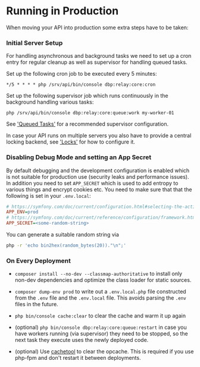 # Running in Production

When moving your API into production some extra steps have to be taken:

### Initial Server Setup

For handling asynchronous and background tasks we need to set up a cron entry
for regular cleanup as well as supervisor for handling queued tasks.

Set up the following cron job to be executed every 5 minutes:

```
*/5 * * * * php /srv/api/bin/console dbp:relay:core:cron
```

Set up the following supervisor job which runs continuously in the background
handling various tasks:

```
php /srv/api/bin/console dbp:relay:core:queue:work my-worker-01
```

See ['Queued Tasks'](./queue.md) for a recommended supervisor
configuration.

In case your API runs on multiple servers you also have to provide a central
locking backend, see ['Locks'](./locks.md) for how to configure it.

### Disabling Debug Mode and setting an App Secret

By default debugging and the development configuration is enabled which is not
suitable for production use (security leaks and performance issues). In addition
you need to set `APP_SECRET` which is used to add entropy to various things and
encrypt cookies etc. You need to make sure that that the following is set in
your `.env.local`:

```ini
# https://symfony.com/doc/current/configuration.html#selecting-the-active-environment
APP_ENV=prod
# https://symfony.com/doc/current/reference/configuration/framework.html#secret
APP_SECRET=<some-random-string>
```

You can generate a suitable random string via

```bash
php -r 'echo bin2hex(random_bytes(20))."\n";'
```

### On Every Deployment

* `composer install --no-dev --classmap-authoritative` to install only non-dev dependencies and optimize the class loader for static sources.

* `composer dump-env prod` to write out a `.env.local.php` file constructed from the `.env` file and the `.env.local` file. This avoids parsing the `.env` files in the future.

* `php bin/console cache:clear` to clear the cache and warm it up again

* (optional) `php bin/console dbp:relay:core:queue:restart` in case you have
   workers running (via supervisor) they need to be stopped, so the next task
   they execute uses the newly deployed code.

* (optional) Use [cachetool](https://github.com/gordalina/cachetool) to clear
  the opcache. This is required if you use php-fpm and don't restart it between
  deployments.